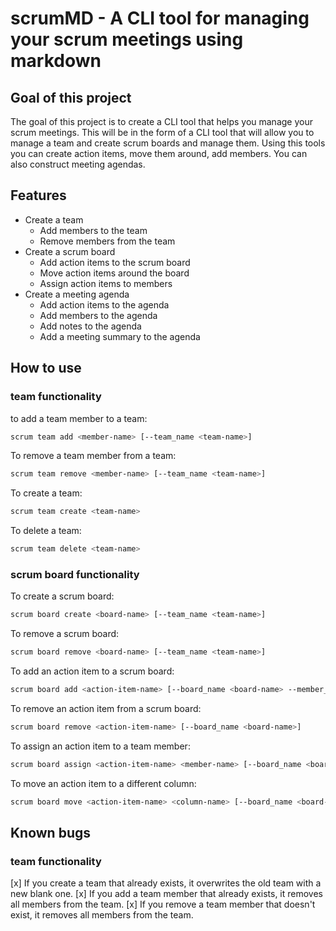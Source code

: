 # scrumMD - A CLI tool for managing your scrum meetings using markdown

## Goal of this project

The goal of this project is to create a CLI tool that helps you manage your scrum meetings. This will be in the form of a CLI tool that will allow you to manage a team and create scrum boards and manage them. Using this tools you can create action items, move them around, add members. You can also construct meeting agendas.

## Features

- Create a team
  - Add members to the team
  - Remove members from the team
- Create a scrum board
  - Add action items to the scrum board
  - Move action items around the board
  - Assign action items to members
- Create a meeting agenda
	- Add action items to the agenda
	- Add members to the agenda
	- Add notes to the agenda
	- Add a meeting summary to the agenda

## How to use

### team functionality

to add a team member to a team:
```bash
scrum team add <member-name> [--team_name <team-name>]
```

To remove a team member from a team:
```bash
scrum team remove <member-name> [--team_name <team-name>]
```

To create a team:
```bash
scrum team create <team-name>
```

To delete a team:
```bash
scrum team delete <team-name>
```

### scrum board functionality

To create a scrum board:
```bash
scrum board create <board-name> [--team_name <team-name>]
```

To remove a scrum board:
```bash
scrum board remove <board-name> [--team_name <team-name>]
```

To add an action item to a scrum board:
```bash
scrum board add <action-item-name> [--board_name <board-name> --member_name <member-name>]
```

To remove an action item from a scrum board:
```bash
scrum board remove <action-item-name> [--board_name <board-name>]
```

To assign an action item to a team member:
```bash
scrum board assign <action-item-name> <member-name> [--board_name <board-name>]
```

To move an action item to a different column:
```bash
scrum board move <action-item-name> <column-name> [--board_name <board-name>]
```

## Known bugs

### team functionality

[x] If you create a team that already exists, it overwrites the old team with a new blank one.
[x] If you add a team member that already exists, it removes all members from the team.
[x] If you remove a team member that doesn't exist, it removes all members from the team.